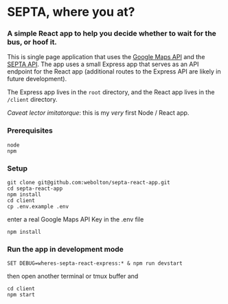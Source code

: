 # SEPTA, where you at?

### A simple React app to help you decide whether to wait for the bus, or hoof it.

This is single page application that uses the [Google Maps API](https://developers.google.com/maps/ "Google Maps API") and the [SEPTA API](http://www3.septa.org/hackathon/ "SEPTA API"). The app uses a small Express app that serves as an API endpoint for the React app (additional routes to the Express API are likely in future development).

The Express app lives in the `root` directory, and the React app lives in the `/client` directory.

_Caveat lector imitatorque_: this is my _very_ first Node / React app.

### Prerequisites
    node
    npm

### Setup

    git clone git@github.com:webolton/septa-react-app.git
    cd septa-react-app
    npm install
    cd client
    cp .env.example .env

enter a real Google Maps API Key in the .env file

    npm install

### Run the app in development mode

    SET DEBUG=wheres-septa-react-express:* & npm run devstart

then open another terminal or tmux buffer and

    cd client
    npm start